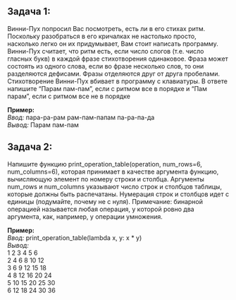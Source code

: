 ## Задача 1:    
Винни-Пух попросил Вас посмотреть, есть ли в его стихах ритм. Поскольку разобраться в его кричалках не настолько просто, насколько легко он их придумывает, Вам стоит написать программу. Винни-Пух считает, что ритм есть, если число слогов (т.е. число гласных букв) в каждой фразе стихотворения одинаковое. Фраза может состоять из одного слова, если во фразе несколько слов, то они разделяются дефисами. Фразы отделяются друг от друга пробелами. Стихотворение  Винни-Пух вбивает в программу с клавиатуры. В ответе напишите “Парам пам-пам”, если с ритмом все в порядке и “Пам парам”, если с ритмом все не в порядке

**Пример:**  
*Ввод:* пара-ра-рам рам-пам-папам па-ра-па-да    
    *Вывод:* Парам пам-пам  

## Задача 2:   
Напишите функцию print_operation_table(operation, num_rows=6, num_columns=6), которая принимает в качестве аргумента функцию, вычисляющую элемент по номеру строки и столбца. Аргументы num_rows и num_columns указывают число строк и столбцов таблицы, которые должны быть распечатаны. Нумерация строк и столбцов идет с единицы (подумайте, почему не с нуля). Примечание: бинарной операцией называется любая операция, у которой ровно два аргумента, как, например, у операции умножения.

**Пример:**  
*Ввод:* print_operation_table(lambda x, y: x * y)  
*Вывод:*  
1 2 3 4 5 6  
2 4 6 8 10 12  
3 6 9 12 15 18  
4 8 12 16 20 24  
5 10 15 20 25 30  
6 12 18 24 30 36  